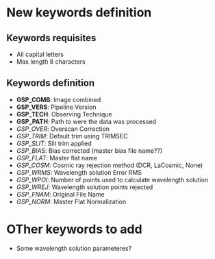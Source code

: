 # New keywords definition

## Keywords requisites

- All capital letters
- Max length 8 characters

## Keywords definition

- **GSP_COMB**: Image combined
- **GSP_VERS**: Pipeline Version
- **GSP_TECH**: Observing Technique
- **GSP_PATH**: Path to were the data was processed
- *GSP_OVER*: Overscan Correction
- *GSP_TRIM*: Default trim using TRIMSEC
- *GSP_SLIT*: Slit trim applied
- *GSP_BIAS*: Bias corrected (master bias file name??)
- *GSP_FLAT*: Master flat name
- *GSP_COSM*: Cosmic ray rejection method (DCR, LaCosmic, None)
- *GSP_WRMS*: Wavelength solution Error RMS
- *GSP_WPOI*: Number of points used to calculate wavelength solution
- *GSP_WREJ*: Wavelength solution points rejected 
- *GSP_FNAM*: Original File Name
- *GSP_NORM*: Master Flat Normalization


# OTher keywords to add

- Some wavelength solution parameteres?